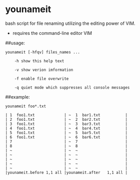 younameit
=========

bash script for file renaming utilizing the editing power of VIM.

- requires the command-line editor VIM

##usage: 

    younameit [-hfqv] files_names ... 

        -h show this help text 
        
        -v show verion imformation 
        
        -f enable file overwrite
        
        -q quiet mode which suppresses all console messages
        

##example:

    younameit foo*.txt
    
    | 1  foo1.txt             | ~  1  bar1.txt           |
    | 2  foo1.txt             | ~  2  bar2.txt           |
    | 3  foo1.txt             | ~  3  bar3.txt           |
    | 4  foo1.txt             | ~  4  bar4.txt           |
    | 5  foo1.txt             | ~  5  bar5.txt           |
    | 6  foo1.txt             | ~  6  bar6.txt           |
    | 7                       | ~  7                     |
    | 8                       | ~  8                     |
    | ~                       | ~  ~                     |
    | ~                       | ~  ~                     |
    | ~                       | ~  ~                     |
    | ~                       | ~  ~                     |
    | ~                       | ~  ~                     |
    |younameit.before 1,1 all |younameit.after   1,1 all |

